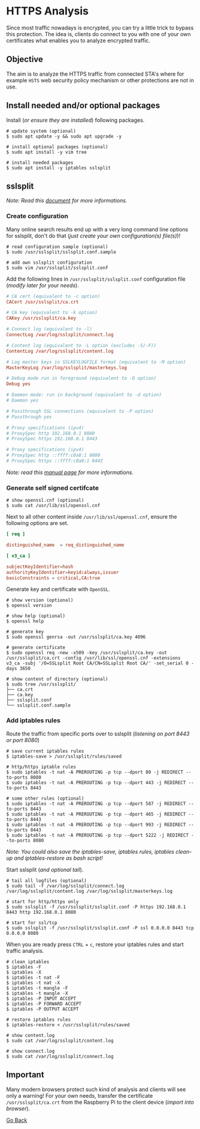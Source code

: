 # HTTPS Analysis

Since most traffic nowadays is encrypted, you can try a little trick to bypass this protection. The idea is, clients do connect to you with one of your own certificates what enables you to analyze encrypted traffic.

## Objective

The aim is to analyze the HTTPS traffic from connected STA's where for example `HSTS` web security policy mechanism or other protections are not in use.

## Install needed and/or optional packages

Install (_or ensure they are installed_) following packages.

```shell
# update system (optional)
$ sudo apt update -y && sudo apt upgrade -y

# install optional packages (optional)
$ sudo apt install -y vim tree

# install needed packages
$ sudo apt install -y iptables sslsplit
```

## sslsplit

_Note: Read this [document](https://www.roe.ch/SSLsplit) for more informations._

### Create configuration

Many online search results end up with a very long command line options for sslsplit, don't do that (_just create your own configuration(s) file(s)_)!

```shell
# read configuration sample (optional)
$ sudo /usr/sslsplit/sslsplit.conf.sample

# add own sslsplit configuration
$ sudo vim /usr/sslsplit/sslsplit.conf
```

Add the following lines in `/usr/sslsplit/sslsplit.conf` configuration file (_modify later for your needs_).

```sslsplit.conf
# CA cert (equivalent to -c option)
CACert /usr/sslsplit/ca.crt

# CA key (equivalent to -k option)
CAKey /usr/sslsplit/ca.key

# Connect log (equivalent to -l)
ConnectLog /var/log/sslsplit/connect.log

# Content log (equivalent to -L option (excludes -S/-F))
ContentLog /var/log/sslsplit/content.log

# Log master keys in SSLKEYLOGFILE format (equivalent to -M option)
MasterKeyLog /var/log/sslsplit/masterkeys.log

# Debug mode run in foreground (equivalent to -D option)
Debug yes

# Daemon mode: run in background (equivalent to -d option)
# Daemon yes

# Passthrough SSL connections (equivalent to -P option)
# Passthrough yes

# Proxy specifications (ipv4)
# ProxySpec http 192.168.0.1 8080
# ProxySpec https 192.168.0.1 8443

# Proxy specifications (ipv4)
# ProxySpec http ::ffff:c0a8:1 8080
# ProxySpec https ::ffff:c0a8:1 8443
```

_Note: read this [manual page](https://mirror.roe.ch/rel/sslsplit/sslsplit-0.5.5.conf.5.txt) for more informations._

### Generate self signed certifcate

```shell
# show openssl.cnf (optional)
$ sudo cat /usr/lib/ssl/openssl.cnf
```

Next to all other content inside `/usr/lib/ssl/openssl.cnf`, ensure the following options are set.

```openssl.cnf
[ req ]

distinguished_name	= req_distinguished_name

[ v3_ca ]

subjectKeyIdentifier=hash
authorityKeyIdentifier=keyid:always,issuer
basicConstraints = critical,CA:true
```

Generate key and certificate with `OpenSSL`.

```shell
# show version (optional)
$ openssl version

# show help (optional)
$ openssl help

# generate key
$ sudo openssl genrsa -out /usr/sslsplit/ca.key 4096

# generate certificate
$ sudo openssl req -new -x509 -key /usr/sslsplit/ca.key -out /usr/sslsplit/ca.crt -config /usr/lib/ssl/openssl.cnf -extensions v3_ca -subj '/O=SSLsplit Root CA/CN=SSLsplit Root CA/' -set_serial 0 -days 3650

# show content of directory (optional)
$ sudo tree /usr/sslsplit/
├── ca.crt
├── ca.key
├── sslsplit.conf
└── sslsplit.conf.sample
```

### Add iptables rules

Route the traffic from specific ports over to sslsplit (_listening on port 8443 or port 8080_)

```shell
# save current iptables rules
$ iptables-save > /usr/sslsplit/rules/saved

# http/https iptable rules
$ sudo iptables -t nat -A PREROUTING -p tcp --dport 80 -j REDIRECT --to-ports 8080
$ sudo iptables -t nat -A PREROUTING -p tcp --dport 443 -j REDIRECT --to-ports 8443

# some other rules (optional)
$ sudo iptables -t nat -A PREROUTING -p tcp --dport 587 -j REDIRECT --to-ports 8443
$ sudo iptables -t nat -A PREROUTING -p tcp --dport 465 -j REDIRECT --to-ports 8443
$ sudo iptables -t nat -A PREROUTING -p tcp --dport 993 -j REDIRECT --to-ports 8443
$ sudo iptables -t nat -A PREROUTING -p tcp --dport 5222 -j REDIRECT --to-ports 8080
```

_Note: You could also save the iptables-save, iptables rules, iptables clean-up and iptables-restore as bash script!_

Start sslsplit (_and optional tail_).

```shell
# tail all logfiles (optional)
$ sudo tail -f /var/log/sslsplit/connect.log /var/log/sslsplit/content.log /var/log/sslsplit/masterkeys.log

# start for http/https only
$ sudo sslsplit -f /usr/sslsplit/sslsplit.conf -P https 192.168.0.1 8443 http 192.168.0.1 8080

# start for ssl/tcp
$ sudo sslsplit -f /usr/sslsplit/sslsplit.conf -P ssl 0.0.0.0 8443 tcp 0.0.0.0 8080
```

When you are ready press `CTRL` + `c`, restore your iptables rules and start traffic analysis.

```shell
# clean iptables
$ iptables -F
$ iptables -X
$ iptables -t nat -F
$ iptables -t nat -X
$ iptables -t mangle -F
$ iptables -t mangle -X
$ iptables -P INPUT ACCEPT
$ iptables -P FORWARD ACCEPT
$ iptables -P OUTPUT ACCEPT

# restore iptables rules
$ iptables-restore < /usr/sslsplit/rules/saved

# show content.log
$ sudo cat /var/log/sslsplit/content.log

# show connect.log
$ sudo cat /var/log/sslsplit/connect.log
```

## Important

Many modern browsers protect such kind of analysis and clients will see only a warning! For your own needs, transfer the certificate `/usr/sslsplit/ca.crt` from the Raspberry Pi to the client device (_import into browser_).

[Go Back](./README.md)
